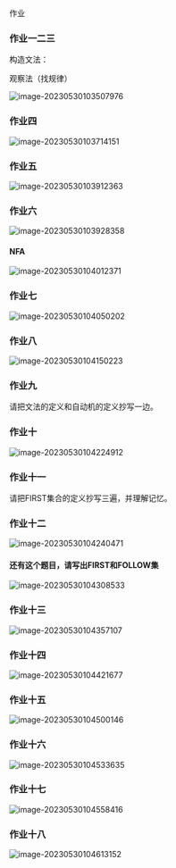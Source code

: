 

作业

### 作业一二三

构造文法：

观察法（找规律）



![image-20230530103507976](F:\Project\Blog\Vuepress\vuepress-blog\blogs\Computer\编译原理\作业题汇总\image-20230530103507976.png)



### 作业四

![image-20230530103714151](F:\Project\Blog\Vuepress\vuepress-blog\blogs\Computer\编译原理\作业题汇总\image-20230530103714151.png)



### 作业五

![image-20230530103912363](F:\Project\Blog\Vuepress\vuepress-blog\blogs\Computer\编译原理\作业题汇总\image-20230530103912363.png)



### 作业六

![image-20230530103928358](F:\Project\Blog\Vuepress\vuepress-blog\blogs\Computer\编译原理\作业题汇总\image-20230530103928358.png)

#### NFA

![image-20230530104012371](F:\Project\Blog\Vuepress\vuepress-blog\blogs\Computer\编译原理\作业题汇总\image-20230530104012371.png)



### 作业七

![image-20230530104050202](F:\Project\Blog\Vuepress\vuepress-blog\blogs\Computer\编译原理\作业题汇总\image-20230530104050202.png)



### 作业八

![image-20230530104150223](F:\Project\Blog\Vuepress\vuepress-blog\blogs\Computer\编译原理\作业题汇总\image-20230530104150223.png)



### 作业九

请把文法的定义和自动机的定义抄写一边。



### 作业十

![image-20230530104224912](F:\Project\Blog\Vuepress\vuepress-blog\blogs\Computer\编译原理\作业题汇总\image-20230530104224912.png)



### 作业十一

请把FIRST集合的定义抄写三遍，并理解记忆。



### 作业十二

![image-20230530104240471](F:\Project\Blog\Vuepress\vuepress-blog\blogs\Computer\编译原理\作业题汇总\image-20230530104240471.png)



#### 还有这个题目，请写出FIRST和FOLLOW集

![image-20230530104308533](F:\Project\Blog\Vuepress\vuepress-blog\blogs\Computer\编译原理\作业题汇总\image-20230530104308533.png)



### 作业十三

![image-20230530104357107](F:\Project\Blog\Vuepress\vuepress-blog\blogs\Computer\编译原理\作业题汇总\image-20230530104357107.png)



### 作业十四

![image-20230530104421677](F:\Project\Blog\Vuepress\vuepress-blog\blogs\Computer\编译原理\作业题汇总\image-20230530104421677.png)



### 作业十五

![image-20230530104500146](F:\Project\Blog\Vuepress\vuepress-blog\blogs\Computer\编译原理\作业题汇总\image-20230530104500146.png)



### 作业十六

![image-20230530104533635](F:\Project\Blog\Vuepress\vuepress-blog\blogs\Computer\编译原理\作业题汇总\image-20230530104533635.png)



### 作业十七

![image-20230530104558416](F:\Project\Blog\Vuepress\vuepress-blog\blogs\Computer\编译原理\作业题汇总\image-20230530104558416.png)



### 作业十八

![image-20230530104613152](F:\Project\Blog\Vuepress\vuepress-blog\blogs\Computer\编译原理\作业题汇总\image-20230530104613152.png)